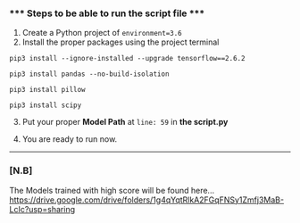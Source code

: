 ### *** Steps to be able to run the script file ***

1. Create a Python project of `environment=3.6`
2. Install the proper packages using the project terminal

```
pip3 install --ignore-installed --upgrade tensorflow==2.6.2 
```
```
pip3 install pandas --no-build-isolation
```
```
pip3 install pillow
```
```
pip3 install scipy
```

3. Put your proper **Model Path** at `line: 59` in **the script.py**

4. You are ready to run now.


***
### [N.B]

The Models trained with high score will be found here...</br>
https://drive.google.com/drive/folders/1g4qYqtRlkA2FGqFNSy1Zmfj3MaB-LcIc?usp=sharing
